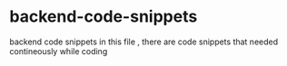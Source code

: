 # backend-code-snippets
backend code snippets
in this file , there are code snippets that needed contineously while coding 
